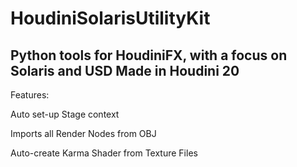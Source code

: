 # HoudiniSolarisUtilityKit
Python tools for HoudiniFX, with a focus on Solaris and USD
Made in Houdini 20
-------------------------

Features:

Auto set-up Stage context 

Imports all Render Nodes from OBJ

Auto-create Karma Shader from Texture Files

